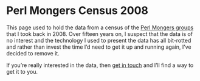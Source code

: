 # Perl Mongers Census 2008

This page used to hold the data from a census of the
[Perl Mongers groups](https://pm.org/) that I took back in 2008. Over fifteen
years on, I suspect that the data is of no interest and the technology I
used to present the data has all bit-rotted and rather than invest the time
I’d need to get it up and running again, I’ve decided to remove it.

If you’re really interested in the data, then [get in touch](/contact/) and
I’ll find a way to get it to you.
